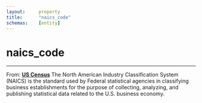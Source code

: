 ```yaml
---
layout:		property
title:		"naics_code"
schemas:	[entity]
---
```


# naics_code

---

From: [**US Census**](https://www.census.gov/naics/?48967)
The North American Industry Classification System (NAICS) is the standard used by Federal statistical agencies in classifying business establishments for the purpose of collecting, analyzing, and publishing statistical data related to the U.S. business economy.

